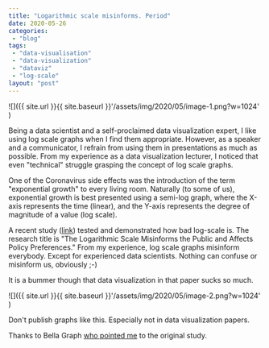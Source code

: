 ```yaml
---
title: "Logarithmic scale misinforms. Period"
date: 2020-05-26
categories: 
 - "blog"
tags: 
 - "data-visualisation"
 - "data-visualization"
 - "dataviz"
 - "log-scale"
layout: "post"
---
```


![]({{ site.url }}{{ site.baseurl }}'/assets/img/2020/05/image-1.png?w=1024' )

Being a data scientist and a self-proclaimed data visualization expert, I like using log scale graphs when I find them appropriate. However, as a speaker and a communicator, I refrain from using them in presentations as much as possible. From my experience as a data visualization lecturer, I noticed that even "technical" struggle grasping the concept of log scale graphs.

One of the Coronavirus side effects was the introduction of the term "exponential growth" to every living room. Naturally (to some of us), exponential growth is best presented using a semi-log graph, where the X-axis represents the time (linear), and the Y-axis represents the degree of magnitude of a value (log scale).

A recent study ([link](https://papers.ssrn.com/sol3/papers.cfm?abstract_id=3588511)) tested and demonstrated how bad log-scale is. The research title is "The Logarithmic Scale Misinforms the Public and Affects Policy Preferences." From my experience, log scale graphs misinform everybody. Except for experienced data scientists. Nothing can confuse or misinform us, obviously ;-)

It is a bummer though that data visualization in that paper sucks so much.

![]({{ site.url }}{{ site.baseurl }}'/assets/img/2020/05/image-2.png?w=1024' )

Don't publish graphs like this. Especially not in data visualization papers.

Thanks to Bella Graph [who pointed me](https://www.linkedin.com/feed/update/urn:li:activity:6670974053840363521/?commentUrn=urn%3Ali%3Acomment%3A\(activity%3A6670973905131339776%2C6670973968515645440\)) to the original study.
